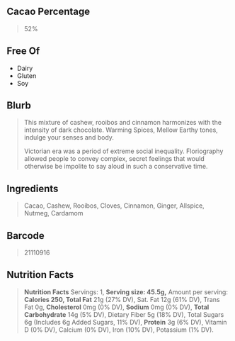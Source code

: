 ## Cacao Percentage
> 52%

## Free Of
- Dairy
- Gluten
- Soy

## Blurb
> This mixture of cashew, rooibos and cinnamon harmonizes with the intensity of dark chocolate. Warming Spices, Mellow Earthy tones, indulge your senses and body. 
> 
> Victorian era was a period of extreme social inequality. Floriography allowed people to convey complex, secret feelings that would otherwise be impolite to say aloud in such a conservative time.

## Ingredients
> Cacao, Cashew, Rooibos, Cloves, Cinnamon, Ginger, Allspice, Nutmeg, Cardamom

## Barcode
> 21110916

## Nutrition Facts
> **Nutrition Facts** Servings: 1, **Serving size: 45.5g,** Amount per serving: **Calories 250, Total Fat** 21g (27% DV), Sat. Fat 12g (61% DV), Trans Fat 0g, **Cholesterol** 0mg (0% DV), **Sodium** 0mg (0% DV), **Total Carbohydrate** 14g (5% DV), Dietary Fiber 5g (18% DV), Total Sugars 6g (Includes 6g Added Sugars, 11% DV), **Protein** 3g (6% DV), Vitamin D (0% DV), Calcium (0% DV), Iron (10% DV), Potassium (1% DV).
